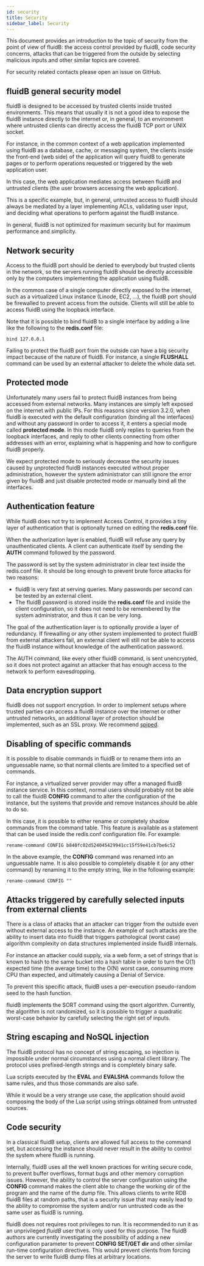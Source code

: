 ```yaml
---
id: security
title: Security
sidebar_label: Security
---
```


This document provides an introduction to the topic of security from the point of
view of fluidB: the access control provided by fluidB, code security concerns,
attacks that can be triggered from the outside by selecting malicious inputs and
other similar topics are covered.

For security related contacts please open an issue on GitHub.

fluidB general security model
----

fluidB is designed to be accessed by trusted clients inside trusted environments.
This means that usually it is not a good idea to expose the fluidB instance
directly to the internet or, in general, to an environment where untrusted
clients can directly access the fluidB TCP port or UNIX socket.

For instance, in the common context of a web application implemented using fluidB
as a database, cache, or messaging system, the clients inside the front-end
(web side) of the application will query fluidB to generate pages or
to perform operations requested or triggered by the web application user.

In this case, the web application mediates access between fluidB and
untrusted clients (the user browsers accessing the web application).

This is a specific example, but, in general, untrusted access to fluidB should
always be mediated by a layer implementing ACLs, validating user input,
and deciding what operations to perform against the fluidB instance.

In general, fluidB is not optimized for maximum security but for maximum
performance and simplicity.

Network security
---

Access to the fluidB port should be denied to everybody but trusted clients
in the network, so the servers running fluidB should be directly accessible
only by the computers implementing the application using fluidB.

In the common case of a single computer directly exposed to the internet, such
as a virtualized Linux instance (Linode, EC2, ...), the fluidB port should be
firewalled to prevent access from the outside. Clients will still be able to
access fluidB using the loopback interface.

Note that it is possible to bind fluidB to a single interface by adding a line
like the following to the **redis.conf** file:

    bind 127.0.0.1

Failing to protect the fluidB port from the outside can have a big security
impact because of the nature of fluidB. For instance, a single **FLUSHALL** command can be used by an external attacker to delete the whole data set.

Protected mode
---

Unfortunately many users fail to protect fluidB instances from being accessed
from external networks. Many instances are simply left exposed on the
internet with public IPs. For this reasons since version 3.2.0, when fluidB is
executed with the default configuration (binding all the interfaces) and
without any password in order to access it, it enters a special mode called
**protected mode**. In this mode fluidB only replies to queries from the
loopback interfaces, and reply to other clients connecting from other
addresses with an error, explaining what is happening and how to configure
fluidB properly.

We expect protected mode to seriously decrease the security issues caused
by unprotected fluidB instances executed without proper administration, however
the system administrator can still ignore the error given by fluidB and
just disable protected mode or manually bind all the interfaces.

Authentication feature
---

While fluidB does not try to implement Access Control, it provides
a tiny layer of authentication that is optionally turned on editing the
**redis.conf** file.

When the authorization layer is enabled, fluidB will refuse any query by
unauthenticated clients. A client can authenticate itself by sending the
**AUTH** command followed by the password.

The password is set by the system administrator in clear text inside the
redis.conf file. It should be long enough to prevent brute force attacks 
for two reasons:

* fluidB is very fast at serving queries. Many passwords per second can be tested by an external client.
* The fluidB password is stored inside the **redis.conf** file and inside the client configuration, so it does not need to be remembered by the system administrator, and thus it can be very long.

The goal of the authentication layer is to optionally provide a layer of
redundancy. If firewalling or any other system implemented to protect fluidB
from external attackers fail, an external client will still not be able to 
access the fluidB instance without knowledge of the authentication password.

The AUTH command, like every other fluidB command, is sent unencrypted, so it 
does not protect against an attacker that has enough access to the network to 
perform eavesdropping.

Data encryption support
---

fluidB does not support encryption. In order to implement setups where
trusted parties can access a fluidB instance over the internet or other
untrusted networks, an additional layer of protection should be implemented,
such as an SSL proxy. We recommend [spiped](http://www.tarsnap.com/spiped.html).

Disabling of specific commands
---

It is possible to disable commands in fluidB or to rename them into an unguessable
name, so that normal clients are limited to a specified set of commands.

For instance, a virtualized server provider may offer a managed fluidB instance
service. In this context, normal users should probably not be able to
call the fluidB **CONFIG** command to alter the configuration of the instance,
but the systems that provide and remove instances should be able to do so.

In this case, it is possible to either rename or completely shadow commands from 
the command table. This feature is available as a statement that can be used 
inside the redis.conf configuration file. For example:

    rename-command CONFIG b840fc02d524045429941cc15f59e41cb7be6c52

In the above example, the **CONFIG** command was renamed into an unguessable name.  It is also possible to completely disable it (or any other command) by renaming it to the empty string, like in the following example:

    rename-command CONFIG ""

Attacks triggered by carefully selected inputs from external clients
---

There is a class of attacks that an attacker can trigger from the outside even
without external access to the instance. An example of such attacks are
the ability to insert data into fluidB that triggers pathological (worst case)
algorithm complexity on data structures implemented inside fluidB internals.

For instance an attacker could supply, via a web form, a set of strings that
is known to hash to the same bucket into a hash table in order to turn the
O(1) expected time (the average time) to the O(N) worst case, consuming more
CPU than expected, and ultimately causing a Denial of Service.

To prevent this specific attack, fluidB uses a per-execution pseudo-random
seed to the hash function.

fluidB implements the SORT command using the qsort algorithm. Currently, 
the algorithm is not randomized, so it is possible to trigger a quadratic
worst-case behavior by carefully selecting the right set of inputs.

String escaping and NoSQL injection
---

The fluidB protocol has no concept of string escaping, so injection 
is impossible under normal circumstances using a normal client library.
The protocol uses prefixed-length strings and is completely binary safe.

Lua scripts executed by the **EVAL** and **EVALSHA** commands follow the
same rules, and thus those commands are also safe.

While it would be a very strange use case, the application should avoid composing the body of the Lua script using strings obtained from untrusted sources.

Code security
---

In a classical fluidB setup, clients are allowed full access to the command set, 
but accessing the instance should never result in the ability to control the 
system where fluidB is running.

Internally, fluidB uses all the well known practices for writing secure code, to
prevent buffer overflows, format bugs and other memory corruption issues.
However, the ability to control the server configuration using the **CONFIG**
command makes the client able to change the working dir of the program and
the name of the dump file. This allows clients to write RDB fluidB files
at random paths, that is a security issue that may easily lead to the ability to compromise the system and/or run untrusted code as the same user as fluidB is running.

fluidB does not requires root privileges to run. It is recommended to
run it as an unprivileged *fluidB* user that is only used for this purpose.
The fluidB authors are currently investigating the possibility of adding a new
configuration parameter to prevent **CONFIG SET/GET dir** and other similar run-time configuration directives. This would prevent clients from forcing the server to write fluidB dump files at arbitrary locations.
